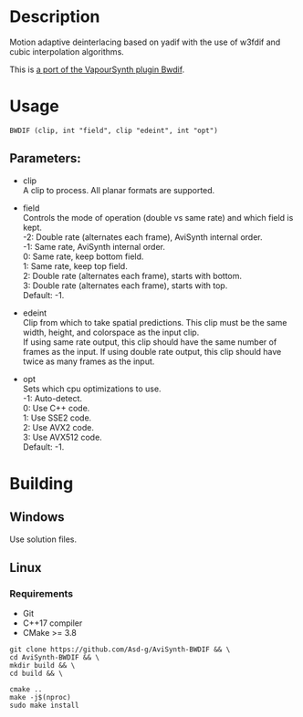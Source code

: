 # Description

Motion adaptive deinterlacing based on yadif with the use of w3fdif and cubic interpolation algorithms.

This is [a port of the VapourSynth plugin Bwdif](https://github.com/HomeOfVapourSynthEvolution/VapourSynth-Bwdif).

# Usage

```
BWDIF (clip, int "field", clip "edeint", int "opt")
```

## Parameters:

- clip\
    A clip to process. All planar formats are supported.
    
- field\
    Controls the mode of operation (double vs same rate) and which field is kept.\
    -2: Double rate (alternates each frame), AviSynth internal order.\
    -1: Same rate, AviSynth internal order.\
    0: Same rate, keep bottom field.\
    1: Same rate, keep top field.\
    2: Double rate (alternates each frame), starts with bottom.\
    3: Double rate (alternates each frame), starts with top.\
    Default: -1.
    
- edeint\
    Clip from which to take spatial predictions. This clip must be the same width, height, and colorspace as the input clip.\
    If using same rate output, this clip should have the same number of frames as the input. If using double rate output, this clip should have twice as many frames as the input.
    
- opt\
    Sets which cpu optimizations to use.\
    -1: Auto-detect.\
    0: Use C++ code.\
    1: Use SSE2 code.\
    2: Use AVX2 code.\
    3: Use AVX512 code.\
    Default: -1.
    
# Building

## Windows

Use solution files.

## Linux

### Requirements

- Git
- C++17 compiler
- CMake >= 3.8

```
git clone https://github.com/Asd-g/AviSynth-BWDIF && \
cd AviSynth-BWDIF && \
mkdir build && \
cd build && \

cmake ..
make -j$(nproc)
sudo make install
```
